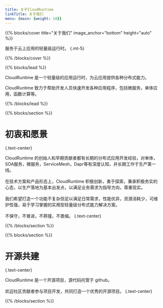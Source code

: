 ```yaml
---
title: 关于CloudRuntime
linkTitle: 关于我们
menu: {main: {weight: 10}}
---
```


{{% blocks/cover title="关于我们" image_anchor="bottom" height="auto" %}}

服务于云上应用的轻量级运行时。
{.mt-5}

{{% /blocks/cover %}}

{{% blocks/lead %}}

CloudRuntime 是一个轻量级的应用运行时，为云应用提供各种分布式能力。

CloudRuntime 致力于帮助开发人员快速开发各种应用程序，包括微服务，单体应用，函数计算等。

{{% /blocks/lead %}}

{{% blocks/section %}}

# 初衷和愿景
{.text-center}

CloudRuntime 的创始人和早期贡献者都有长期的分布式应用开发经验，对单体，SOA服务，微服务，ServiceMesh，Dapr等有深度认知，并长期工作于生产第一线。
<br/>
<br/>
在技术方案和产品形态上，CloudRuntime 积极创新，勇于探索，秉承积极务实的心态，以生产落地为基本出发点，以满足业务需求为指导方向，尊重现实。
<br/>
<br/>
我们希望打造一个功能不复杂但足以满足日常需求，性能优异，资源消耗少，可维护性强，易于学习掌握的实用型轻量级分布式能力解决方案。
<br/>
<br/>
不保守，不冒进，不莽撞，不畏缩。
{.text-center}

{{% /blocks/section %}}

{{% blocks/section %}}

# 开源共建
{.text-center}

CloudRuntime 是一个开源项目，源代码托管于 github。
<br/>
<br/>
欢迎社区贡献者参与项目开发，共同打造一个优秀的开源项目。
{.text-center}

{{% /blocks/section %}}